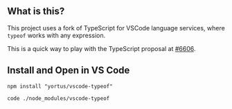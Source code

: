 ## What is this?

This project uses a fork of TypeScript for VSCode language services, where `typeof` works with any expression.

This is a quick way to play with the TypeScript proposal at [#6606](https://github.com/microsoft/typescript/issues/6606).

## Install and Open in VS Code

`npm install "yortus/vscode-typeof"`

`code ./node_modules/vscode-typeof`
